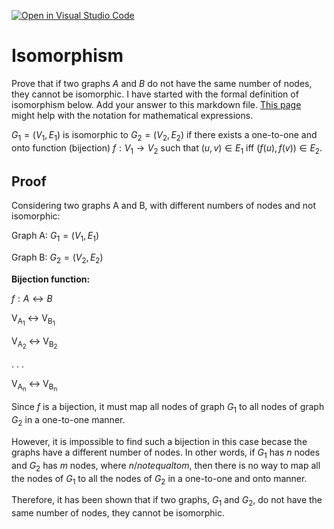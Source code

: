 [![Open in Visual Studio Code](https://classroom.github.com/assets/open-in-vscode-718a45dd9cf7e7f842a935f5ebbe5719a5e09af4491e668f4dbf3b35d5cca122.svg)](https://classroom.github.com/online_ide?assignment_repo_id=12784439&assignment_repo_type=AssignmentRepo)
# Isomorphism

Prove that if two graphs $A$ and $B$ do not have the same number of nodes, they
cannot be isomorphic. I have started with the formal definition of isomorphism
below. Add your answer to this markdown file. [This
page](https://docs.github.com/en/get-started/writing-on-github/working-with-advanced-formatting/writing-mathematical-expressions)
might help with the notation for mathematical expressions.

$G_1=(V_1 , E_1)$ is isomorphic to $G_2 = (V_2, E_2)$ if there exists a
one-to-one and onto function (bijection) $f: V_1 \rightarrow V_2$ such that $(u,v)
\in E_1$ iff $(f(u),f(v)) \in E_2$.

## Proof

Considering two graphs A and B, with different numbers of nodes and not isomorphic: 

Graph A: $G_1 = (V_1, E_1)$

Graph B: $G_2 = (V_2, E_2)$

**Bijection function:**

$f: A ↔ B$

V<sub>A<sub>1</sub></sub> ↔ V<sub>B<sub>1</sub></sub>

V<sub>A<sub>2</sub></sub> ↔ V<sub>B<sub>2</sub></sub>

. . .

V<sub>A<sub>n</sub></sub> ↔ V<sub>B<sub>n</sub></sub>

Since $f$ is a bijection, it must map all nodes of graph $G_1$ to all nodes of graph $G_2$ in a one-to-one manner. 

However, it is impossible to find such a bijection in this case becase the graphs have a different number of nodes. In other words, if $G_1$ has $n$ nodes and $G_2$ has $m$ nodes, where $n /notequalto m$, then there is no way to map all the nodes of $G_1$ to all the nodes of $G_2$ in a one-to-one and onto manner. 

Therefore, it has been shown that if two graphs, $G_1$ and $G_2$, do not have the same number of nodes, they cannot be isomorphic.

